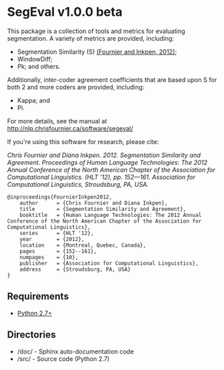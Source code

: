 SegEval v1.0.0 beta
==============================================

This package is a collection of tools and metrics for evaluating segmentation. A variety of metrics are provided, including:

- Segmentation Similarity (S) [(Fournier and Inkpen, 2012)](http://nlp.chrisfournier.ca/publications/#segmentation);
- WindowDiff;
- Pk; and others.

Additionally, inter-coder agreement coefficients that are based upon S for both 2 and more coders are provided, including:

- Kappa; and
- Pi.

For more details, see the manual at http://nlp.chrisfournier.ca/software/segeval/

If you're using this software for research, please cite:

*Chris Fournier and Diana Inkpen. 2012. Segmentation Similarity and Agreement. Proceedings of Human Language Technologies: The 2012 Annual Conference of the North American Chapter of the Association for Computational Linguistics. (HLT '12), pp. 152—161. Association for Computational Linguistics, Stroudsburg, PA, USA.*

```
@inproceedings{FournierInkpen2012,
	author		= {Chris Fournier and Diana Inkpen},
	title		= {Segmentation Similarity and Agreement},
	booktitle	= {Human Language Technologies: The 2012 Annual Conference of the North American Chapter of the Association for Computational Linguistics},
	series		= {HLT '12},
	year		= {2012},
	location	= {Montreal, Quebec, Canada},
	pages		= {152--161},
	numpages	= {10},
	publisher	= {Association for Computational Linguistics},
	address		= {Stroudsburg, PA, USA}
}
```

Requirements
------------
- [Python 2.7+](http://www.python.org/)


Directories
-----------
- /doc/  - Sphinx auto-documentation code
- /src/  - Source code (Python 2.7)